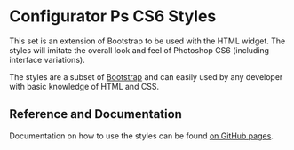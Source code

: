 # Configurator Ps CS6 Styles

This set is an extension of Bootstrap to be used with the HTML widget. The styles will imitate the overall look and feel of Photoshop CS6 (including interface variations).

The styles are a subset of [Bootstrap](http://twitter.github.io/bootstrap/) and can easily used by any developer with basic knowledge of HTML and CSS.

## Reference and Documentation

Documentation on how to use the styles can be found [on GitHub pages](http://marcosecchi.github.io/configurator_ps_cs6_styles/).